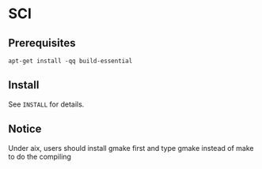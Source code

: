 # SCI #

## Prerequisites ##

```
apt-get install -qq build-essential
```

## Install ##

See `INSTALL` for details.

## Notice ##

Under aix, users should install gmake first and type gmake instead of
make to do the compiling
